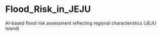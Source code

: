 # Flood_Risk_in_JEJU
AI-based flood risk assessment reflecting regional characteristics (JEJU Island)
